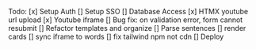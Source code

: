 Todo:
[x] Setup Auth
[] Setup SSO
[] Database Access
[x] HTMX youtube url upload
[x] Youtube iframe
[] Bug fix: on validation error, form cannot resubmit
[] Refactor templates and organize
[] Parse sentences
[] render cards
[] sync iframe to words
[] fix tailwind npm not cdn
[] Deploy
